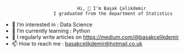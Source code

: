                                 Hi, 👋 I’m Başak Çelikdemir  
                       I graduated from the department of Statistics
 
 -  👀 I’m interested in : Data Science
 -  🌱 I’m currently learning  : Python
 -  📝 I regularly write articles on https://medium.com/@basakcelikdemir
 -  📫 How to reach me : basakcelikdemir@hotmail.co.uk
<!---
basakcelikdemir/basakcelikdemir is a ✨ special ✨ repository because its `README.md` (this file) appears on your GitHub profile.
You can click the Preview link to take a look at your changes.
--->

